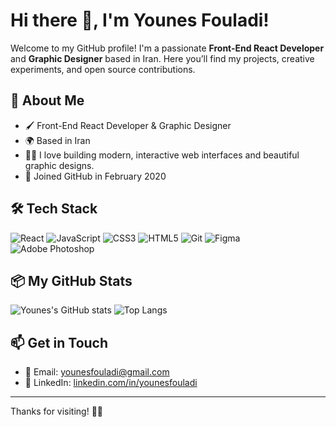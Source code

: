 # Hi there 👋, I'm Younes Fouladi!

Welcome to my GitHub profile! I'm a passionate **Front-End React Developer** and **Graphic Designer** based in Iran. Here you’ll find my projects, creative experiments, and open source contributions.

## 🚀 About Me

- 🖌️ Front-End React Developer & Graphic Designer
- 🌍 Based in Iran
- 👨‍💻 I love building modern, interactive web interfaces and beautiful graphic designs.
- 📅 Joined GitHub in February 2020

## 🛠️ Tech Stack

![React](https://img.shields.io/badge/-React-20232a?style=flat-square&logo=react)
![JavaScript](https://img.shields.io/badge/-JavaScript-F7DF1E?style=flat-square&logo=javascript&logoColor=black)
![CSS3](https://img.shields.io/badge/-CSS3-1572B6?style=flat-square&logo=css3)
![HTML5](https://img.shields.io/badge/-HTML5-E34F26?style=flat-square&logo=html5&logoColor=white)
![Git](https://img.shields.io/badge/-Git-F05032?style=flat-square&logo=git&logoColor=white)
![Figma](https://img.shields.io/badge/-Figma-333?style=flat-square&logo=figma)
![Adobe Photoshop](https://img.shields.io/badge/-Photoshop-31A8FF?style=flat-square&logo=adobe-photoshop&logoColor=white)

## 📦 My GitHub Stats

![Younes's GitHub stats](https://github-readme-stats.vercel.app/api?username=younesfouladi&show_icons=true&theme=default)
![Top Langs](https://github-readme-stats.vercel.app/api/top-langs/?username=younesfouladi&layout=compact)

## 📫 Get in Touch

- 📧 Email: [younesfouladi@gmail.com](mailto:younesfouladi@gmail.com)
- 💼 LinkedIn: [linkedin.com/in/younesfouladi](https://linkedin.com/in/younesfouladi)

---

Thanks for visiting! 🚀✨
